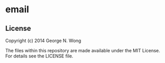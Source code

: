 email
=====

License
-------

Copyright (c) 2014 George N. Wong

The files within this repository are made available under the MIT License. For details see
the LICENSE file.

